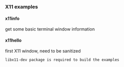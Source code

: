 ### X11 examples
#### x11info
 get some basic terminal window information
#### x11hello
 first X11 window, need to be sanitized
 
    libx11-dev package is required to build the examples

